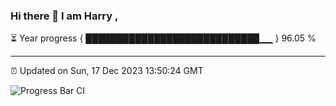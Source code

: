 ### Hi there 👋 I am Harry , 

⏳ Year progress { ████████████████████████████▁▁ } 96.05 %

---

⏰ Updated on Sun, 17 Dec 2023 13:50:24 GMT

![Progress Bar CI](https://github.com/duykhang68/duykhang68/workflows/Progress%20Bar%20CI/badge.svg)
